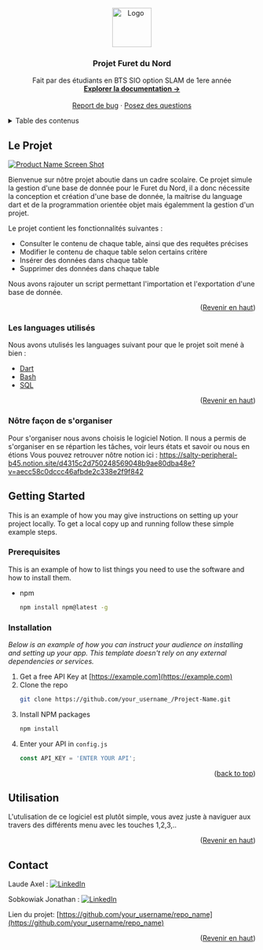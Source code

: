 <div id="top"></div>
<!--
*** Thanks for checking out the Best-README-Template. If you have a suggestion
*** that would make this better, please fork the repo and create a pull request
*** or simply open an issue with the tag "enhancement".
*** Don't forget to give the project a star!
*** Thanks again! Now go create something AMAZING! :D
-->



<!-- PROJECT SHIELDS -->
<!--
*** I'm using markdown "reference style" links for readability.
*** Reference links are enclosed in brackets [ ] instead of parentheses ( ).
*** See the bottom of this document for the declaration of the reference variables
*** for contributors-url, forks-url, etc. This is an optional, concise syntax you may use.
*** https://www.markdownguide.org/basic-syntax/#reference-style-links
-->

<!-- PROJECT LOGO -->
<br />
<div align="center">
  <a href="https://github.com/othneildrew/Best-README-Template">
    <img src="https://upload.wikimedia.org/wikipedia/fr/archive/9/90/20141104143106%21FuretDuNord.png" alt="Logo" width="80" height="80">
  </a>

  <h3 align="center">Projet Furet du Nord</h3>

  <p align="center">
    Fait par des étudiants en BTS SIO option SLAM de 1ere année
    <br />
    <a href="https://github.com/Morbleuz/dart_furet/blob/main/README.md"><strong>Explorer la documentation -></strong></a>
    <br />
    <br />
    <a href="https://github.com/Morbleuz/dart_furet/issues">Report de bug</a>
    ·
    <a href="https://github.com/Morbleuz/dart_furet/issues">Posez des questions</a>
  </p>
</div>



<!-- TABLE OF CONTENTS -->
<details>
  <summary>Table des contenus</summary>
  <ol>
    <li>
      <a href="#le-projet">Le projet</a>
      <ul>
        <li><a href="#les-languages-utilisés">Les languages utilisés</a></li>
      </ul>
    </li>
    <li><a href="#utilisation">Utilisation</a></li>
    <li><a href="#contact">Contact</a></li>
  </ol>
</details>



<!-- ABOUT THE PROJECT -->
## Le Projet

[![Product Name Screen Shot][product-screenshot]](https://example.com)

Bienvenue sur nôtre projet aboutie dans un cadre scolaire. Ce projet simule la gestion d'une base de donnée pour le Furet du Nord, il a donc nécessite la conception et création d'une base de donnée, la maitrise du language dart et de la programmation orientée objet mais égalemment la gestion d'un projet.

Le projet contient les fonctionnalités suivantes :
* Consulter le contenu de chaque table, ainsi que des requêtes précises
* Modifier le contenu de chaque table selon certains critère
* Insérer des données dans chaque table
* Supprimer des données dans chaque table

Nous avons rajouter un script permettant l'importation et l'exportation d'une base de donnée.

<p align="right">(<a href="#top">Revenir en haut</a>)</p>

### Les languages utilisés

Nous avons utulisés les languages suivant pour que le projet soit mené à bien :

* [Dart](https://dart.dev/)
* [Bash](https://doc.ubuntu-fr.org/bash)
* [SQL](https://sql.sh/plan)

<p align="right">(<a href="#top">Revenir en haut</a>)</p>

### Nôtre façon de s'organiser

Pour s'organiser nous avons choisis le logiciel Notion.
Il nous a permis de s'organiser en se répartion les tâches, voir leurs états et savoir ou nous en étions
Vous pouvez retrouver nôtre notion ici : https://salty-peripheral-b45.notion.site/d4315c2d750248569048b9ae80dba48e?v=aecc58c0dccc46afbde2c338e2f9f842

<!-- GETTING STARTED -->
## Getting Started

This is an example of how you may give instructions on setting up your project locally.
To get a local copy up and running follow these simple example steps.

### Prerequisites

This is an example of how to list things you need to use the software and how to install them.
* npm
  ```sh
  npm install npm@latest -g
  ```

### Installation

_Below is an example of how you can instruct your audience on installing and setting up your app. This template doesn't rely on any external dependencies or services._

1. Get a free API Key at [https://example.com](https://example.com)
2. Clone the repo
   ```sh
   git clone https://github.com/your_username_/Project-Name.git
   ```
3. Install NPM packages
   ```sh
   npm install
   ```
4. Enter your API in `config.js`
   ```js
   const API_KEY = 'ENTER YOUR API';
   ```

<p align="right">(<a href="#top">back to top</a>)</p>



<!-- USAGE EXAMPLES -->
## Utilisation

L'utulisation de ce logiciel est plutôt simple, vous avez juste à naviguer aux travers des différents menu avec les touches 1,2,3,..  
<p align="right">(<a href="#top">Revenir en haut</a>)</p>


<!-- CONTACT -->
## Contact


Laude Axel : [![LinkedIn][linkedin-shield]][linkedin-url] 

Sobkowiak Jonathan : [![LinkedIn][linkedin-shield]][linkedin-url]

Lien du projet: [https://github.com/your_username/repo_name](https://github.com/your_username/repo_name)

<p align="right">(<a href="#top">Revenir en haut</a>)</p>


<!-- MARKDOWN LINKS & IMAGES -->
<!-- https://www.markdownguide.org/basic-syntax/#reference-style-links -->
[contributors-shield]: https://img.shields.io/github/contributors/othneildrew/Best-README-Template.svg?style=for-the-badge
[contributors-url]: https://github.com/othneildrew/Best-README-Template/graphs/contributors
[forks-shield]: https://img.shields.io/github/forks/othneildrew/Best-README-Template.svg?style=for-the-badge
[forks-url]: https://github.com/othneildrew/Best-README-Template/network/members
[stars-shield]: https://img.shields.io/github/stars/othneildrew/Best-README-Template.svg?style=for-the-badge
[stars-url]: https://github.com/othneildrew/Best-README-Template/stargazers
[issues-shield]: https://img.shields.io/github/issues/othneildrew/Best-README-Template.svg?style=for-the-badge
[issues-url]: https://github.com/othneildrew/Best-README-Template/issues
[license-shield]: https://img.shields.io/github/license/othneildrew/Best-README-Template.svg?style=for-the-badge
[license-url]: https://github.com/othneildrew/Best-README-Template/blob/master/LICENSE.txt
[linkedin-shield]: https://img.shields.io/badge/-LinkedIn-black.svg?style=for-the-badge&logo=linkedin&colorB=555
[linkedin-url]: https://linkedin.com/in/othneildrew
[product-screenshot]: images/screenshot.png
